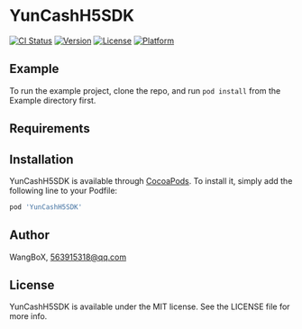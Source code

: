 # YunCashH5SDK

[![CI Status](https://img.shields.io/travis/WangBoX/YunCashH5SDK.svg?style=flat)](https://travis-ci.org/WangBoX/YunCashH5SDK)
[![Version](https://img.shields.io/cocoapods/v/YunCashH5SDK.svg?style=flat)](https://cocoapods.org/pods/YunCashH5SDK)
[![License](https://img.shields.io/cocoapods/l/YunCashH5SDK.svg?style=flat)](https://cocoapods.org/pods/YunCashH5SDK)
[![Platform](https://img.shields.io/cocoapods/p/YunCashH5SDK.svg?style=flat)](https://cocoapods.org/pods/YunCashH5SDK)

## Example

To run the example project, clone the repo, and run `pod install` from the Example directory first.

## Requirements

## Installation

YunCashH5SDK is available through [CocoaPods](https://cocoapods.org). To install
it, simply add the following line to your Podfile:

```ruby
pod 'YunCashH5SDK'
```

## Author

WangBoX, 563915318@qq.com

## License

YunCashH5SDK is available under the MIT license. See the LICENSE file for more info.
